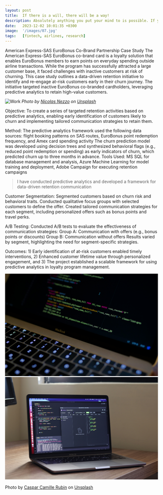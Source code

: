 ```yaml
---
layout: post
title:  If there is a will, there will be a way!
description: Absolutely anything you put your mind to is possible. If you can dream it - you can do it.
date:   2023-12-02 10:01:35 +0300
image:  '/images/07.jpg'
tags:   [fintech, airlines, research]
---
```


American Express-SAS EuroBonus Co-Brand Partnership Case Study
The American Express-SAS EuroBonus co-brand card is a loyalty solution that enables EuroBonus members to earn points on everyday spending outside airline transactions. While the program has successfully attracted a large customer base, it faced challenges with inactive customers at risk of churning. This case study outlines a data-driven retention initiative to identify and re-engage at-risk customers early in their churn journey. The initiative targeted inactive EuroBonus co-branded cardholders, leveraging predictive analytics to retain high-value customers. 

![Work]({{site.baseurl}}/images/07-1.jpg)
*Photo by [Nicolas Nezzo](https://unsplash.com/@nicolasnezzo) on [Unsplash](https://unsplash.com/)*

Objective: To create a series of targeted retention activities based on predictive analytics, enabling early identification of customers likely to churn and implementing tailored communication strategies to retain them.

Method: The predictive analytics framework used the following data sources: flight booking patterns on SAS routes, EuroBonus point redemption frequency, and Amex card spending activity
The churn prediction model was developed using decision trees and synthesized behavioral flags (e.g., reduced point redemption or spending) as early indicators of churn, which predicted churn up to three months in advance.
Tools Used: MS SQL for database management and analysis, Azure Machine Learning for model training and deployment, Adobe Campaign for executing retention campaigns

> I have conducted predictive analytics and developed a framework for data-driven retention communication

Customer Segmentation: Segmented customers based on churn risk and behavioral traits. Conducted qualitative focus groups with selected customers to define the offer.
Created tailored communication strategies for each segment, including personalized offers such as bonus points and travel perks.

A/B Testing: Conducted A/B tests to evaluate the effectiveness of communication strategies:
Group A: Communication with offers (e.g., bonus points or discounts)
Group B: Communication without offers
Results varied by segment, highlighting the need for segment-specific strategies.
 

Outcomes: 1) Early identification of at-risk customers enabled timely interventions, 2) Enhanced customer lifetime value through personalized engagement, and 3) The project established a scalable framework for using predictive analytics in loyalty program management.

<div class="gallery-box">
  <div class="gallery">
    <img src="/images/07-2.jpg" alt="Technology">
    <img src="/images/07-3.jpg" alt="Technology">
  </div>
</div>

Photo by [Caspar Camille Rubin](https://unsplash.com/@casparrubin) on [Unsplash](https://unsplash.com)




